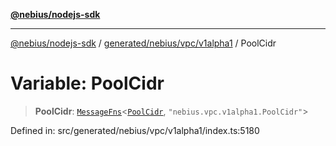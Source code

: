 [**@nebius/nodejs-sdk**](../../../../../README.md)

---

[@nebius/nodejs-sdk](../../../../../README.md) / [generated/nebius/vpc/v1alpha1](../README.md) / PoolCidr

# Variable: PoolCidr

> **PoolCidr**: [`MessageFns`](../../../../../runtime/protos/core/interfaces/MessageFns.md)\<[`PoolCidr`](../interfaces/PoolCidr.md), `"nebius.vpc.v1alpha1.PoolCidr"`\>

Defined in: src/generated/nebius/vpc/v1alpha1/index.ts:5180
